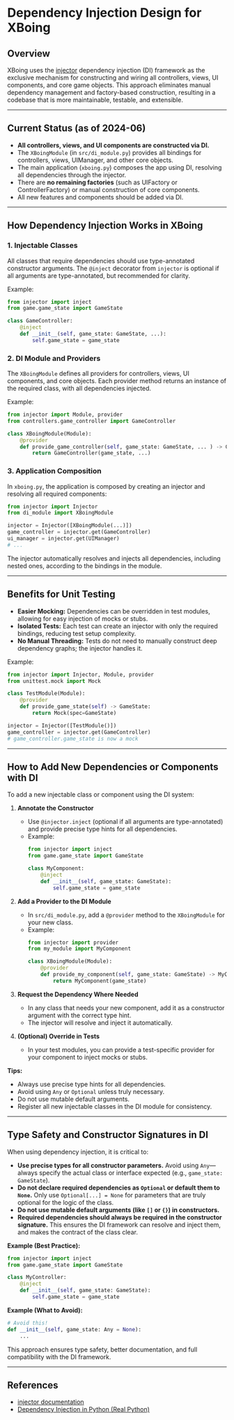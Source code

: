 # Dependency Injection Design for XBoing

## Overview

XBoing uses the [injector](https://injector.readthedocs.io/) dependency injection (DI) framework as the exclusive mechanism for constructing and wiring all controllers, views, UI components, and core game objects. This approach eliminates manual dependency management and factory-based construction, resulting in a codebase that is more maintainable, testable, and extensible.

---

## Current Status (as of 2024-06)

- **All controllers, views, and UI components are constructed via DI.**
- The `XBoingModule` (in `src/di_module.py`) provides all bindings for controllers, views, UIManager, and other core objects.
- The main application (`xboing.py`) composes the app using DI, resolving all dependencies through the injector.
- There are **no remaining factories** (such as UIFactory or ControllerFactory) or manual construction of core components.
- All new features and components should be added via DI.

---

## How Dependency Injection Works in XBoing

### 1. **Injectable Classes**

All classes that require dependencies should use type-annotated constructor arguments. The `@inject` decorator from `injector` is optional if all arguments are type-annotated, but recommended for clarity.

Example:
```python
from injector import inject
from game.game_state import GameState

class GameController:
    @inject
    def __init__(self, game_state: GameState, ...):
        self.game_state = game_state
```

### 2. **DI Module and Providers**

The `XBoingModule` defines all providers for controllers, views, UI components, and core objects. Each provider method returns an instance of the required class, with all dependencies injected.

Example:
```python
from injector import Module, provider
from controllers.game_controller import GameController

class XBoingModule(Module):
    @provider
    def provide_game_controller(self, game_state: GameState, ... ) -> GameController:
        return GameController(game_state, ...)
```

### 3. **Application Composition**

In `xboing.py`, the application is composed by creating an injector and resolving all required components:

```python
from injector import Injector
from di_module import XBoingModule

injector = Injector([XBoingModule(...)])
game_controller = injector.get(GameController)
ui_manager = injector.get(UIManager)
# ...
```

The injector automatically resolves and injects all dependencies, including nested ones, according to the bindings in the module.

---

## Benefits for Unit Testing

- **Easier Mocking:** Dependencies can be overridden in test modules, allowing for easy injection of mocks or stubs.
- **Isolated Tests:** Each test can create an injector with only the required bindings, reducing test setup complexity.
- **No Manual Threading:** Tests do not need to manually construct deep dependency graphs; the injector handles it.

Example:
```python
from injector import Injector, Module, provider
from unittest.mock import Mock

class TestModule(Module):
    @provider
    def provide_game_state(self) -> GameState:
        return Mock(spec=GameState)

injector = Injector([TestModule()])
game_controller = injector.get(GameController)
# game_controller.game_state is now a mock
```

---

## How to Add New Dependencies or Components with DI

To add a new injectable class or component using the DI system:

1. **Annotate the Constructor**
   - Use `@injector.inject` (optional if all arguments are type-annotated) and provide precise type hints for all dependencies.
   - Example:
     ```python
     from injector import inject
     from game.game_state import GameState

     class MyComponent:
         @inject
         def __init__(self, game_state: GameState):
             self.game_state = game_state
     ```

2. **Add a Provider to the DI Module**
   - In `src/di_module.py`, add a `@provider` method to the `XBoingModule` for your new class.
   - Example:
     ```python
     from injector import provider
     from my_module import MyComponent

     class XBoingModule(Module):
         @provider
         def provide_my_component(self, game_state: GameState) -> MyComponent:
             return MyComponent(game_state)
     ```

3. **Request the Dependency Where Needed**
   - In any class that needs your new component, add it as a constructor argument with the correct type hint.
   - The injector will resolve and inject it automatically.

4. **(Optional) Override in Tests**
   - In your test modules, you can provide a test-specific provider for your component to inject mocks or stubs.

**Tips:**
- Always use precise type hints for all dependencies.
- Avoid using `Any` or `Optional` unless truly necessary.
- Do not use mutable default arguments.
- Register all new injectable classes in the DI module for consistency.

---

## Type Safety and Constructor Signatures in DI

When using dependency injection, it is critical to:

- **Use precise types for all constructor parameters.** Avoid using `Any`—always specify the actual class or interface expected (e.g., `game_state: GameState`).
- **Do not declare required dependencies as `Optional` or default them to `None`.** Only use `Optional[...] = None` for parameters that are truly optional for the logic of the class.
- **Do not use mutable default arguments (like `[]` or `{}`) in constructors.**
- **Required dependencies should always be required in the constructor signature.** This ensures the DI framework can resolve and inject them, and makes the contract of the class clear.

**Example (Best Practice):**
```python
from injector import inject
from game.game_state import GameState

class MyController:
    @inject
    def __init__(self, game_state: GameState):
        self.game_state = game_state
```

**Example (What to Avoid):**
```python
# Avoid this!
def __init__(self, game_state: Any = None):
    ...
```

This approach ensures type safety, better documentation, and full compatibility with the DI framework.

---

## References
- [injector documentation](https://injector.readthedocs.io/)
- [Dependency Injection in Python (Real Python)](https://realpython.com/dependency-injection-python/)
